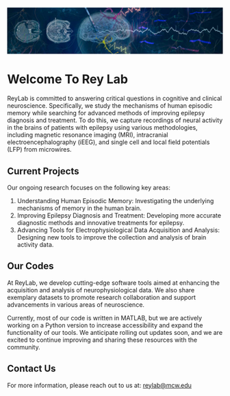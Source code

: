 ![image](https://github.com/Reylab/.github/blob/main/Rey%20Lab_Hero.jpeg)

# Welcome To Rey Lab

ReyLab is committed to answering critical questions in cognitive and clinical neuroscience. Specifically, we study the mechanisms of human episodic memory while searching for advanced methods of improving epilepsy diagnosis and treatment. To do this, we capture recordings of neural activity in the brains of patients with epilepsy using various methodologies, including magnetic resonance imaging (MRI), intracranial electroencephalography (iEEG), and single cell and local field potentials (LFP) from microwires.

## Current Projects 
Our ongoing research focuses on the following key areas:
1. Understanding Human Episodic Memory: Investigating the underlying mechanisms of memory in the human brain.
2. Improving Epilepsy Diagnosis and Treatment: Developing more accurate diagnostic methods and innovative treatments for epilepsy.
3. Advancing Tools for Electrophysiological Data Acquisition and Analysis: Designing new tools to improve the collection and analysis of brain activity data.

Our Codes
--------
At ReyLab, we develop cutting-edge software tools aimed at enhancing the acquisition and analysis of neurophysiological data. We also share exemplary datasets to promote research collaboration and support advancements in various areas of neuroscience.

Currently, most of our code is written in MATLAB, but we are actively working on a Python version to increase accessibility and expand the functionality of our tools. We anticipate rolling out updates soon, and we are excited to continue improving and sharing these resources with the community.

Contact Us 
---------
For more information, please reach out to us at:
reylab@mcw.edu
